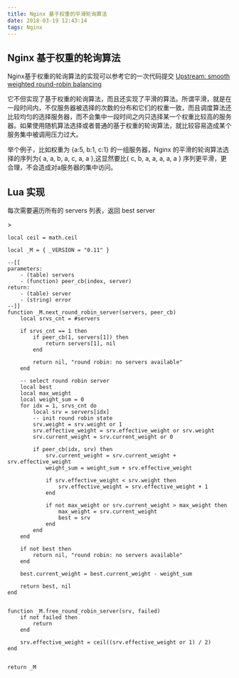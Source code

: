 ```yaml
---
title: Nginx 基于权重的平滑轮询算法
date: 2018-03-19 12:43:14
tags: Nginx
---
```


## Nginx 基于权重的轮询算法

Nginx基于权重的轮询算法的实现可以参考它的一次代码提交 [Upstream: smooth weighted round-robin balancing](https://github.com/phusion/nginx/commit/27e94984486058d73157038f7950a0a36ecc6e35)

它不但实现了基于权重的轮询算法，而且还实现了平滑的算法。所谓平滑，就是在一段时间内，不仅服务器被选择的次数的分布和它们的权重一致，而且调度算法还比较均匀的选择服务器，而不会集中一段时间之内只选择某一个权重比较高的服务器。如果使用随机算法选择或者普通的基于权重的轮询算法，就比较容易造成某个服务集中被调用压力过大。

举个例子，比如权重为 {a:5, b:1, c:1} 的一组服务器，Nginx 的平滑的轮询算法选择的序列为{ a, a, b, a, c, a, a },这显然要比{ c, b, a, a, a, a, a } 序列更平滑，更合理，不会造成对a服务器的集中访问。

## Lua 实现
每次需要遍历所有的 servers 列表，返回 best server

<!-- more --> >

```
local ceil = math.ceil

local _M = { _VERSION = "0.11" }

--[[
parameters:
    - (table) servers
    - (function) peer_cb(index, server)
return:
    - (table) server
    - (string) error
--]]
function _M.next_round_robin_server(servers, peer_cb)
    local srvs_cnt = #servers

    if srvs_cnt == 1 then
        if peer_cb(1, servers[1]) then
            return servers[1], nil
        end

        return nil, "round robin: no servers available"
    end

    -- select round robin server
    local best
    local max_weight
    local weight_sum = 0
    for idx = 1, srvs_cnt do
        local srv = servers[idx]
        -- init round robin state
        srv.weight = srv.weight or 1
        srv.effective_weight = srv.effective_weight or srv.weight
        srv.current_weight = srv.current_weight or 0

        if peer_cb(idx, srv) then
            srv.current_weight = srv.current_weight + srv.effective_weight
            weight_sum = weight_sum + srv.effective_weight

            if srv.effective_weight < srv.weight then
                srv.effective_weight = srv.effective_weight + 1
            end

            if not max_weight or srv.current_weight > max_weight then
                max_weight = srv.current_weight
                best = srv
            end
        end
    end

    if not best then
        return nil, "round robin: no servers available"
    end

    best.current_weight = best.current_weight - weight_sum

    return best, nil
end


function _M.free_round_robin_server(srv, failed)
    if not failed then
        return
    end

    srv.effective_weight = ceil((srv.effective_weight or 1) / 2)
end


return _M

```
